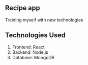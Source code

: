 ## Recipe app
Training myself with  new technologies


## Technologies Used
1. Frontend: React
2. Backend: Node.js
3. Database: MongoDB
